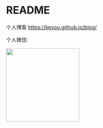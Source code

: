 # README

个人博客 https://keyou.github.io/blog/

个人微信: 

<img src="https://user-images.githubusercontent.com/1212025/126026381-b153090c-f53f-4aa8-8204-d830d8fe0a6d.jpeg" width="200">
